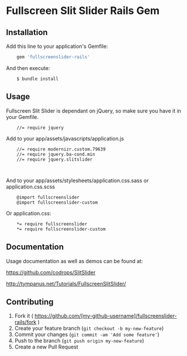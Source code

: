 # Fullscreen Slit Slider Rails Gem

## Installation

Add this line to your application's Gemfile:

```ruby
    gem 'fullscreenslider-rails'
```

And then execute:
```
    $ bundle install
```

## Usage

Fullscreen Slit Slider is dependant on jQuery, so make sure you have it in your Gemfile.

```
    //= require jquery
```

Add to your app/assets/javascripts/application.js

```
    //= require modernizr.custom.79639
    //= require jquery.ba-cond.min
    //= require jquery.slitslider
    
    
```


And to your app/assets/stylesheets/application.css.sass or application.css.scss


```
    @import fullscreenslider
    @import fullscreenslider-custom
```

Or application.css:

```
    *= require fullscreenslider
    *= require fullscreenslider-custom
```

## Documentation

Usage documentation as well as demos can be found at:

https://github.com/codrops/SlitSlider

http://tympanus.net/Tutorials/FullscreenSlitSlider/


## Contributing

1. Fork it ( https://github.com/[my-github-username]/fullscreenslider-rails/fork )
2. Create your feature branch (`git checkout -b my-new-feature`)
3. Commit your changes (`git commit -am 'Add some feature'`)
4. Push to the branch (`git push origin my-new-feature`)
5. Create a new Pull Request
